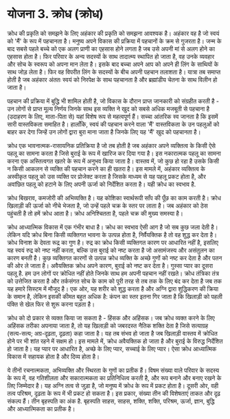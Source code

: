 # योजना 3. क्रोध (क्रोध)

क्रोध की प्रकृति को समझने के लिए अहंकार की प्रकृति को समझना आवश्यक है। अहंकार वह है जो स्वयं को 'मैं' के रूप में पहचानता है। मनुष्य अपने विकास की प्रक्रिया में पहचानों के क्रम से गुजरता है। जन्म के बाद सबसे पहले बच्चे को एक अलग प्राणी का एहसास होने लगता है जब उसे अपनी मां से अलग होने का एहसास होता है। फिर परिवार के अन्य सदस्यों के साथ तादात्म्य स्थापित हो जाता है, वह उनके व्यवहार और सोच के स्वरूप को अपना मान लेता है। इसके बाद बच्चा अपने आप को अपने ही लिंग के साथियों के साथ जोड़ लेता है। फिर वह विपरीत लिंग के सदस्यों के बीच अपनी पहचान तलाशता है। यात्रा तब समाप्त होती है जब अहंकार अंततः स्वयं को निरपेक्ष के साथ पहचानता है और ब्रह्मांडीय चेतना के साथ विलीन हो जाता है।

पहचान की प्रक्रिया में बुद्धि भी शामिल होती है, जो विकास के दौरान प्राप्त जानकारी को संग्रहीत करती है - उन लोगों से प्राप्त मूल्य निर्णय जिनके साथ इस व्यक्ति ने खुद को सबसे अधिक मजबूती से पहचाना है (उदाहरण के लिए, माता-पिता से) यहां विशेष रूप से महत्वपूर्ण हैं। सच्चा आंतरिक स्व जानता है कि इसमें सारी वास्तविकता समाहित है। हालाँकि, स्वयं की पहचान करने वाला 'मैं' वास्तविकता के उन पहलुओं को बाहर कर देगा जिन्हें उन लोगों द्वारा बुरा माना जाता है जिनके लिए यह 'मैं' खुद को पहचानता है।

क्रोध एक भावनात्मक-रासायनिक प्रतिक्रिया है जो तब होती है जब अहंकार अपने व्यक्तित्व के किसी ऐसे पहलू का सामना करता है जिसे बुराई के रूप में खारिज कर दिया गया है। इस नकारात्मक पहलू का सामना करना एक अस्तित्वगत खतरे के रूप में अनुभव किया जाता है। वास्तव में, जो कुछ हो रहा है उसके किसी न किसी आकलन से व्यक्ति की पहचान करने का ही खतरा है। इस मामले में, अहंकार व्यक्तित्व के अस्वीकृत पहलू को उस व्यक्ति पर प्रोजेक्ट करता है जिसके माध्यम से यह पहलू प्रकट होता है, और अवांछित पहलू को हटाने के लिए अपनी ऊर्जा को निर्देशित करता है। यही क्रोध का स्वभाव है.

क्रोध बिखराव, कमजोरी की अभिव्यक्ति है। यह कोशिका स्वार्थरूपी साँप की पूँछ का काम करती है। क्रोध खिलाड़ी की ऊर्जा को नीचे भेजता है, जो उन्हें पहले चक्र के स्तर पर लाता है। जब अहंकार को ठेस पहुंचती है तो हमें क्रोध आता है। क्रोध अनिश्चितता है, पहले चक्र की मुख्य समस्या है।

क्रोध आध्यात्मिक विकास में एक गंभीर बाधा है। क्रोध का स्वभाव ऐसी आग है जो सब कुछ जला देती है। लेकिन यदि क्रोध बिना किसी व्यक्तिगत भावना के उत्पन्न होता है, निर्वैयक्तिक है तो वह शुद्ध कर देता है। क्रोध विनाश के देवता रूद्र का गुण है। रुद्र का क्रोध किसी व्यक्तिगत कारण पर आधारित नहीं है, इसलिए यह स्वयं रुद्र को नष्ट नहीं करता, बल्कि उस बुराई को नष्ट करता है जो असामंजस्य और असंतुलन का कारण बनती है। कुछ व्यक्तिगत कारणों से उत्पन्न क्रोध व्यक्ति के अच्छे गुणों को नष्ट कर देता है और पतन की ओर ले जाता है। अवैयक्तिक क्रोध अपने कारण, बुराई को नष्ट कर देता है। गुस्सा प्यार का दूसरा पहलू है. हम उन लोगों पर क्रोधित नहीं होते जिनके साथ हम अपनी पहचान नहीं रखते। क्रोध तंत्रिका तंत्र को उत्तेजित करता है और तर्कसंगत सोच के काम को पूरी तरह से तब तक के लिए बंद कर देता है जब तक यह हमारे सिस्टम में मौजूद है। एक ओर, यह शरीर को शुद्ध करता है और अग्नि द्वारा शुद्धिकरण की क्रिया के समान है, लेकिन इसकी कीमत बहुत अधिक है: कंपन का स्तर इतना गिर जाता है कि खिलाड़ी को पहली पंक्ति से खेल फिर से शुरू करना पड़ता है।

क्रोध को दो प्रकार से व्यक्त किया जा सकता है - हिंसक और अहिंसक। जब क्रोध व्यक्त करने के लिए अहिंसक तरीका अपनाया जाता है, तो यह खिलाड़ी को जबरदस्त नैतिक शक्ति देता है जिसे सत्याग्रह (सत्य-सत्य; अग्र-दृढ़ता, दृढ़ता) कहा जाता है। यह तब संभव हो जाता है जब खिलाड़ी वास्तव में क्रोधित होने पर भी शांत रहने में सक्षम हो। इस मामले में, क्रोध अवैयक्तिक हो जाता है और बुराई के विरुद्ध निर्देशित हो जाता है। यह प्यार पर आधारित है, अच्छे के लिए प्यार, सच्चाई के लिए प्यार। ऐसा क्रोध आध्यात्मिक विकास में सहायक होता है और दिव्य होता है।

ये तीनों रचनात्मकता, अभिव्यक्ति और स्थिरता के गुणों का प्रतीक हैं। विषम संख्या वाले परिवार के सदस्य के रूप में, वह गतिशीलता और सकारात्मकता का प्रतिनिधित्व करती है, और रूप बनाने और बनाए रखने के लिए जिम्मेदार है। यह अग्नि तत्व से जुड़ा है, जो मनुष्य में क्रोध के रूप में प्रकट होता है। दूसरी ओर, वही तत्व परिश्रम, दृढ़ता के रूप में भी प्रकट हो सकता है। इस प्रकार, संख्या तीन की विशेषताएं ताकत और दृढ़ संकल्प हैं। तीन बृहस्पति का अंक है. बृहस्पति साहस, साहस, शक्ति, शक्ति, परिश्रम, ऊर्जा, ज्ञान, बुद्धि और आध्यात्मिकता का प्रतीक है।

